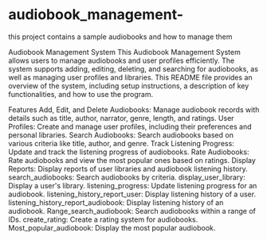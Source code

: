 # audiobook_management-
this project contains a sample audiobooks and how to manage them

Audiobook Management System
This Audiobook Management System allows users to manage audiobooks and user profiles efficiently. The system supports adding, editing, deleting, and searching for audiobooks, as well as managing user profiles and libraries. This README file provides an overview of the system, including setup instructions, a description of key functionalities, and how to use the program.

Features
Add, Edit, and Delete Audiobooks: Manage audiobook records with details such as title, author, narrator, genre, length, and ratings.
User Profiles: Create and manage user profiles, including their preferences and personal libraries.
Search Audiobooks: Search audiobooks based on various criteria like title, author, and genre.
Track Listening Progress: Update and track the listening progress of audiobooks.
Rate Audiobooks: Rate audiobooks and view the most popular ones based on ratings.
Display Reports: Display reports of user libraries and audiobook listening history.
search_audiobooks: Search audiobooks by criteria.
display_user_library: Display a user's library.
listening_progress: Update listening progress for an audiobook.
listening_history_report_user: Display listening history of a user.
listening_history_report_audiobook: Display listening history of an audiobook.
Range_search_audiobook: Search audiobooks within a range of IDs.
create_rating: Create a rating system for audiobooks.
Most_popular_audiobook: Display the most popular audiobook.
